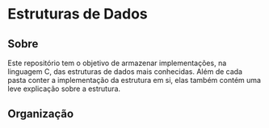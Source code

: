 # Estruturas de Dados
## Sobre
Este repositório tem o objetivo de armazenar implementações, na linguagem C, das estruturas de dados mais conhecidas. Além de cada pasta conter a implementação da estrutura em si, elas também contém uma leve explicação sobre a estrutura.

## Organização

